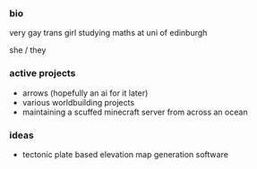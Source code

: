 <!--
**tofu-7/tofu-7** is a ✨ _special_ ✨ repository because its `README.md` (this file) appears on your GitHub profile.

Here are some ideas to get you started:

- 🔭 I’m currently working on ...
- 🌱 I’m currently learning ...
- 👯 I’m looking to collaborate on ...
- 🤔 I’m looking for help with ...
- 💬 Ask me about ...
- 📫 How to reach me: ...
- 😄 Pronouns: ...
- ⚡ Fun fact: ...
-->
### bio

very gay trans girl studying maths at uni of edinburgh

she / they

### active projects 

- arrows (hopefully an ai for it later)
- various worldbuilding projects
- maintaining a scuffed minecraft server from across an ocean

### ideas

- tectonic plate based elevation map generation software
